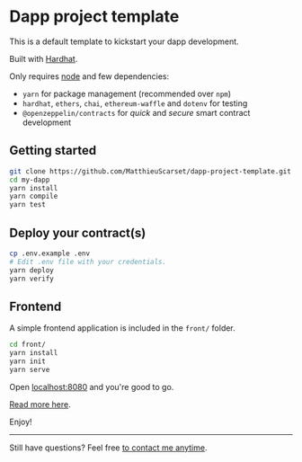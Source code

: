 # Dapp project template

This is a default template to kickstart your dapp development.

Built with [Hardhat](https://hardhat.org/). 

Only requires [node](https://nodejs.org/en/download/) and few dependencies:

- `yarn` for package management (recommended over `npm`)
- `hardhat`, `ethers`, `chai`, `ethereum-waffle` and `dotenv` for testing 
- `@openzeppelin/contracts` for *quick* and *secure* smart contract development

## Getting started

```bash
git clone https://github.com/MatthieuScarset/dapp-project-template.git my-dapp
cd my-dapp
yarn install
yarn compile
yarn test
```

## Deploy your contract(s)

```bash
cp .env.example .env
# Edit .env file with your credentials.
yarn deploy 
yarn verify
```


## Frontend

A simple frontend application is included in the `front/` folder.

```bash
cd front/
yarn install
yarn init 
yarn serve
```

Open [localhost:8080](http://localhost:8080) and you're good to go.

[Read more here](front/README.md).

Enjoy!

---

Still have questions? Feel free [to contact me anytime](humans.txt).
